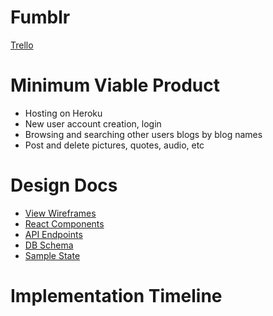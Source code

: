 # Fumblr

[Trello][trello]

[trello]: https://trello.com/b/VnU7lYO9/fumblr

# Minimum Viable Product

- Hosting on Heroku
- New user account creation, login
- Browsing and searching other users blogs by blog names
- Post and delete pictures, quotes, audio, etc

# Design Docs

- [View Wireframes](./wireframes)
- [React Components](./component-hierarchy.md)
- [API Endpoints](./api-endpoints.md)
- [DB Schema](./schema)
- [Sample State](./sample-state.md)

# Implementation Timeline
